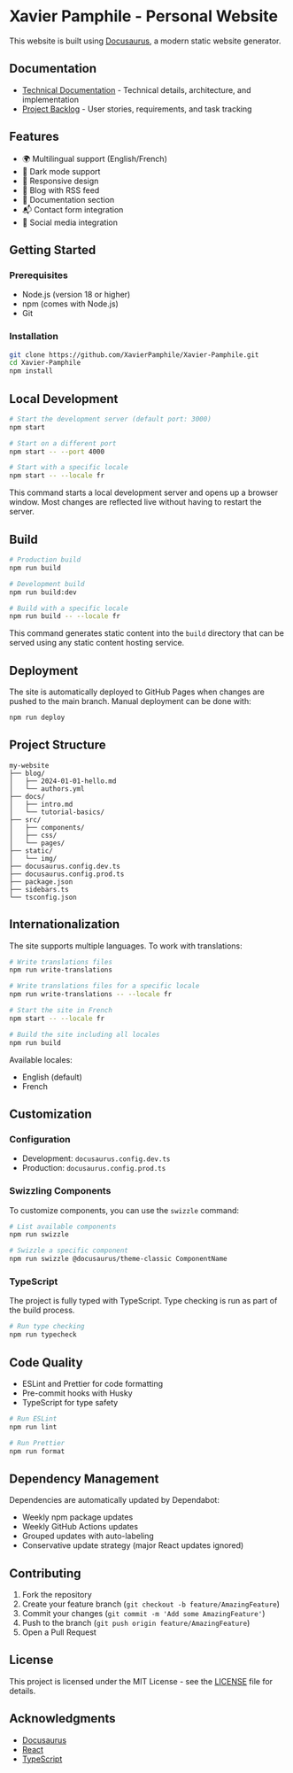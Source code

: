 # Xavier Pamphile - Personal Website

This website is built using [Docusaurus](https://docusaurus.io/), a modern static website generator.

## Documentation

- [Technical Documentation](../documentation.md) - Technical details, architecture, and implementation
- [Project Backlog](../BACKLOG.md) - User stories, requirements, and task tracking

## Features

- 🌍 Multilingual support (English/French)
- 🌙 Dark mode support
- 📱 Responsive design
- 📝 Blog with RSS feed
- 📖 Documentation section
- 📬 Contact form integration
- 🔗 Social media integration

## Getting Started

### Prerequisites

- Node.js (version 18 or higher)
- npm (comes with Node.js)
- Git

### Installation

```bash
git clone https://github.com/XavierPamphile/Xavier-Pamphile.git
cd Xavier-Pamphile
npm install
```

## Local Development

```bash
# Start the development server (default port: 3000)
npm start

# Start on a different port
npm start -- --port 4000

# Start with a specific locale
npm start -- --locale fr
```

This command starts a local development server and opens up a browser window. Most changes are reflected live without having to restart the server.

## Build

```bash
# Production build
npm run build

# Development build
npm run build:dev

# Build with a specific locale
npm run build -- --locale fr
```

This command generates static content into the `build` directory that can be served using any static content hosting service.

## Deployment

The site is automatically deployed to GitHub Pages when changes are pushed to the main branch. Manual deployment can be done with:

```bash
npm run deploy
```

## Project Structure

```
my-website
├── blog/
│   ├── 2024-01-01-hello.md
│   └── authors.yml
├── docs/
│   ├── intro.md
│   └── tutorial-basics/
├── src/
│   ├── components/
│   ├── css/
│   └── pages/
├── static/
│   └── img/
├── docusaurus.config.dev.ts
├── docusaurus.config.prod.ts
├── package.json
├── sidebars.ts
└── tsconfig.json
```

## Internationalization

The site supports multiple languages. To work with translations:

```bash
# Write translations files
npm run write-translations

# Write translations files for a specific locale
npm run write-translations -- --locale fr

# Start the site in French
npm start -- --locale fr

# Build the site including all locales
npm run build
```

Available locales:

- English (default)
- French

## Customization

### Configuration

- Development: `docusaurus.config.dev.ts`
- Production: `docusaurus.config.prod.ts`

### Swizzling Components

To customize components, you can use the `swizzle` command:

```bash
# List available components
npm run swizzle

# Swizzle a specific component
npm run swizzle @docusaurus/theme-classic ComponentName
```

### TypeScript

The project is fully typed with TypeScript. Type checking is run as part of the build process.

```bash
# Run type checking
npm run typecheck
```

## Code Quality

- ESLint and Prettier for code formatting
- Pre-commit hooks with Husky
- TypeScript for type safety

```bash
# Run ESLint
npm run lint

# Run Prettier
npm run format
```

## Dependency Management

Dependencies are automatically updated by Dependabot:

- Weekly npm package updates
- Weekly GitHub Actions updates
- Grouped updates with auto-labeling
- Conservative update strategy (major React updates ignored)

## Contributing

1. Fork the repository
2. Create your feature branch (`git checkout -b feature/AmazingFeature`)
3. Commit your changes (`git commit -m 'Add some AmazingFeature'`)
4. Push to the branch (`git push origin feature/AmazingFeature`)
5. Open a Pull Request

## License

This project is licensed under the MIT License - see the [LICENSE](LICENSE) file for details.

## Acknowledgments

- [Docusaurus](https://docusaurus.io/)
- [React](https://reactjs.org/)
- [TypeScript](https://www.typescriptlang.org/)
